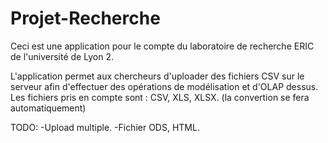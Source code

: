 Projet-Recherche
================
Ceci est une application pour le compte du laboratoire de recherche ERIC de l'université de Lyon 2.

L'application permet aux chercheurs d'uploader des fichiers CSV sur le serveur afin d'effectuer des opérations de modélisation et d'OLAP dessus.
Les fichiers pris en compte sont : CSV, XLS, XLSX. (la convertion se fera automatiquement)

TODO:
-Upload multiple.
-Fichier ODS, HTML.
